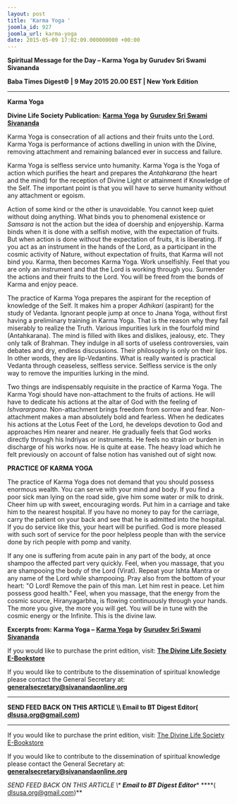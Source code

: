 ```yaml
---
layout: post
title: 'Karma Yoga '
joomla_id: 927
joomla_url: karma-yoga
date: 2015-05-09 17:02:09.000000000 +00:00
---
```

  

















































**Spiritual Message for the Day – Karma Yoga by Gurudev Sri Swami Sivananda**

**Baba Times Digest© | 9 May 2015 20.00 EST | New York Edition**

* * *

**Karma Yoga**

**Divine Life Society Publication:** [**Karma Yoga**](http://www.dlshq.org/teachings/karmayoga.htm#karmayoga) **by** [**Gurudev Sri Swami Sivananda**](http://www.dlshq.org/saints/siva.htm)

Karma Yoga is consecration of all actions and their fruits unto the Lord. Karma Yoga is performance of actions dwelling in union with the Divine, removing attachment and remaining balanced ever in success and failure.

Karma Yoga is selfless service unto humanity. Karma Yoga is the Yoga of action which purifies the heart and prepares the _Antahkarana_ (the heart and the mind) for the reception of Divine Light or attainment if Knowledge of the Self. The important point is that you will have to serve humanity without any attachment or egoism.

Action of some kind or the other is unavoidable. You cannot keep quiet without doing anything. What binds you to phenomenal existence or _Samsara_ is not the action but the idea of doership and enjoyership. Karma binds when it is done with a selfish motive, with the expectation of fruits. But when action is done without the expectation of fruits, it is liberating. If you act as an instrument in the hands of the Lord, as a participant in the cosmic activity of Nature, without expectation of fruits, that Karma will not bind you. Karma, then becomes Karma Yoga. Work unselfishly. Feel that you are only an instrument and that the Lord is working through you. Surrender the actions and their fruits to the Lord. You will be freed from the bonds of Karma and enjoy peace.

The practice of Karma Yoga prepares the aspirant for the reception of knowledge of the Self. It makes him a proper _Adhikari_ (aspirant) for the study of Vedanta. Ignorant people jump at once to Jnana Yoga, without first having a preliminary training in Karma Yoga. That is the reason why they fail miserably to realize the Truth. Various impurities lurk in the fourfold mind (Antahkarana). The mind is filled with likes and dislikes, jealousy, etc. They only talk of Brahman. They indulge in all sorts of useless controversies, vain debates and dry, endless discussions. Their philosophy is only on their lips. In other words, they are lip-Vedantins. What is really wanted is practical Vedanta through ceaseless, selfless service. Selfless service is the only way to remove the impurities lurking in the mind.

Two things are indispensably requisite in the practice of Karma Yoga. The Karma Yogi should have non-attachment to the fruits of actions. He will have to dedicate his actions at the altar of God with the feeling of _Ishvararpana_. Non-attachment brings freedom from sorrow and fear. Non-attachment makes a man absolutely bold and fearless. When he dedicates his actions at the Lotus Feet of the Lord, he develops devotion to God and approaches Him nearer and nearer. He gradually feels that God works directly through his Indriyas or instruments. He feels no strain or burden in discharge of his works now. He is quite at ease. The heavy load which he felt previously on account of false notion has vanished out of sight now.

**PRACTICE OF KARMA YOGA**

The practice of Karma Yoga does not demand that you should possess enormous wealth. You can serve with your mind and body. If you find a poor sick man lying on the road side, give him some water or milk to drink. Cheer him up with sweet, encouraging words. Put him in a carriage and take him to the nearest hospital. If you have no money to pay for the carriage, carry the patient on your back and see that he is admitted into the hospital. If you do service like this, your heart will be purified. God is more pleased with such sort of service for the poor helpless people than with the service done by rich people with pomp and vanity.

If any one is suffering from acute pain in any part of the body, at once shampoo the affected part very quickly. Feel, when you massage, that you are shampooing the body of the Lord (Virat). Repeat your Ishta Mantra or any name of the Lord while shampooing. Pray also from the bottom of your heart: "O Lord! Remove the pain of this man. Let him rest in peace. Let him possess good health." Feel, when you massage, that the energy from the cosmic source, Hiranyagarbha, is flowing continuously through your hands. The more you give, the more you will get. You will be in tune with the cosmic energy or the Infinite. This is the divine law.

**Excerpts from:**  **Karma Yoga –** [**Karma Yoga**](http://www.dlshq.org/teachings/karmayoga.htm#karmayoga) **by** [**Gurudev Sri Swami Sivananda**](http://www.dlshq.org/saints/siva.htm)

If you would like to purchase the print edition, visit: **[The Divine Life Society E-Bookstore](http://www.dlshq.org/download/download.htm)**

If you would like to contribute to the dissemination of spiritual knowledge please contact the General Secretary at: [](mailto:%20%3Cscript%20type=%27text/javascript%27%3E%20%3C%21--%20var%20prefix%20=%20%27ma%27%20+%20%27il%27%20+%20%27to%27;%20var%20path%20=%20%27hr%27%20+%20%27ef%27%20+%20%27=%27;%20var%20addy57016%20=%20%27generalsecretary%27%20+%20%27@%27;%20addy57016%20=%20addy57016%20+%20%27sivanandaonline%27%20+%20%27.%27%20+%20%27org%27;%20document.write%28%27%3Ca%20%27%20+%20path%20+%20%27%5C%27%27%20+%20prefix%20+%20%27:%27%20+%20addy57016%20+%20%27%5C%27%3E%27%29;%20document.write%28addy57016%29;%20document.write%28%27%3C%5C/a%3E%27%29;%20//--%3E%5Cn%20%3C/script%3E%3Cscript%20type=%27text/javascript%27%3E%20%3C%21--%20document.write%28%27%3Cspan%20style=%5C%27display:%20none;%5C%27%3E%27%29;%20//--%3E%20%3C/script%3EThis%20email%20address%20is%20being%20protected%20from%20spambots.%20You%20need%20JavaScript%20enabled%20to%20view%20it.%20%3Cscript%20type=%27text/javascript%27%3E%20%3C%21--%20document.write%28%27%3C/%27%29;%20document.write%28%27span%3E%27%29;%20//--%3E%20%3C/script%3E?subject=Contribution%20to%20Dissemination%20of%20Spiritual%20Knowledge) **generalsecretary@sivanandaonline.org**

****

**SEND FEED BACK ON THIS ARTICLE \\\ Email to BT Digest Editor[](mailto:%20%3Cscript%20type=%27text/javascript%27%3E%20%3C%21--%20var%20prefix%20=%20%27ma%27%20+%20%27il%27%20+%20%27to%27;%20var%20path%20=%20%27hr%27%20+%20%27ef%27%20+%20%27=%27;%20var%20addy72654%20=%20%27dlsusa.org%27%20+%20%27@%27;%20addy72654%20=%20addy72654%20+%20%27gmail%27%20+%20%27.%27%20+%20%27com%27;%20document.write%28%27%3Ca%20%27%20+%20path%20+%20%27%5C%27%27%20+%20prefix%20+%20%27:%27%20+%20addy72654%20+%20%27%5C%27%3E%27%29;%20document.write%28addy72654%29;%20document.write%28%27%3C%5C/a%3E%27%29;%20//--%3E%5Cn%20%3C/script%3E%3Cscript%20type=%27text/javascript%27%3E%20%3C%21--%20document.write%28%27%3Cspan%20style=%5C%27display:%20none;%5C%27%3E%27%29;%20//--%3E%20%3C/script%3EThis%20email%20address%20is%20being%20protected%20from%20spambots.%20You%20need%20JavaScript%20enabled%20to%20view%20it.%20%3Cscript%20type=%27text/javascript%27%3E%20%3C%21--%20document.write%28%27%3C/%27%29;%20document.write%28%27span%3E%27%29;%20//--%3E%20%3C/script%3E?subject=DLS%20Posts)( [dlsusa.org@gmail.com](mailto:dlsusa.org@gmail.com))**



* * *



  

If you would like to purchase the print edition, visit: [The Divine Life Society E-Bookstore](http://www.dlshq.org/download/download.htm)

If you would like to contribute to the dissemination of spiritual knowledge please contact the General Secretary at: **[generalsecretary@sivanandaonline.org](mailto:generalsecretary@sivanandaonline.org)**

**SEND FEED BACK ON THIS ARTICLE \\\**  **Email to BT Digest Editor**** [](mailto:%20%3Cscript%20type=%27text/javascript%27%3E%20%3C%21--%20var%20prefix%20=%20%27ma%27%20+%20%27il%27%20+%20%27to%27;%20var%20path%20=%20%27hr%27%20+%20%27ef%27%20+%20%27=%27;%20var%20addy72654%20=%20%27dlsusa.org%27%20+%20%27@%27;%20addy72654%20=%20addy72654%20+%20%27gmail%27%20+%20%27.%27%20+%20%27com%27;%20document.write%28%27%3Ca%20%27%20+%20path%20+%20%27%5C%27%27%20+%20prefix%20+%20%27:%27%20+%20addy72654%20+%20%27%5C%27%3E%27%29;%20document.write%28addy72654%29;%20document.write%28%27%3C%5C/a%3E%27%29;%20//--%3E%5Cn%20%3C/script%3E%3Cscript%20type=%27text/javascript%27%3E%20%3C%21--%20document.write%28%27%3Cspan%20style=%5C%27display:%20none;%5C%27%3E%27%29;%20//--%3E%20%3C/script%3EThis%20email%20address%20is%20being%20protected%20from%20spambots.%20You%20need%20JavaScript%20enabled%20to%20view%20it.%20%3Cscript%20type=%27text/javascript%27%3E%20%3C%21--%20document.write%28%27%3C/%27%29;%20document.write%28%27span%3E%27%29;%20//--%3E%20%3C/script%3E?subject=DLS%20Posts)****( [dlsusa.org@gmail.com](mailto:dlsusa.org@gmail.com))**  
